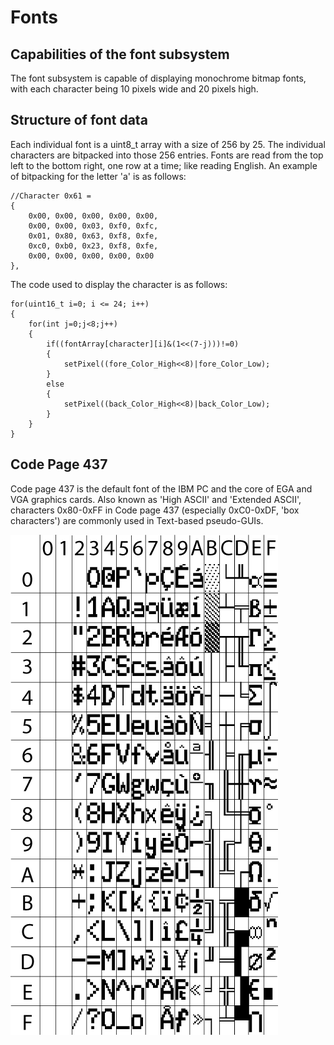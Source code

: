 # Fonts

## Capabilities of the font subsystem

The font subsystem is capable of displaying monochrome bitmap fonts, with each character being 10 pixels wide and 20 pixels high.

## Structure of font data

Each individual font is a uint8_t array with a size of 256 by 25. The individual characters are bitpacked into those 256 entries. Fonts are read from the top left to the bottom right, one row at a time; like reading English. An example of bitpacking for the letter 'a' is as follows:

```
//Character 0x61 =
{
	0x00, 0x00, 0x00, 0x00, 0x00,
	0x00, 0x00, 0x03, 0xf0, 0xfc,
	0x01, 0x80, 0x63, 0xf8, 0xfe,
	0xc0, 0xb0, 0x23, 0xf8, 0xfe,
	0x00, 0x00, 0x00, 0x00, 0x00
},
```

The code used to display the character is as follows:
```
for(uint16_t i=0; i <= 24; i++)
{
	for(int j=0;j<8;j++)
	{
		if((fontArray[character][i]&(1<<(7-j)))!=0)
		{
			setPixel((fore_Color_High<<8)|fore_Color_Low);	
		}
		else
		{
			setPixel((back_Color_High<<8)|back_Color_Low);
		}
	}
}
```


## Code Page 437

Code page 437 is the default font of the IBM PC and the core of EGA and VGA graphics cards. Also known as 'High ASCII' and 'Extended ASCII', characters 0x80-0xFF in Code page 437 (especially 0xC0-0xDF, 'box characters') are commonly used in Text-based pseudo-GUIs.

![Code Page 437](https://github.com/ViolenceWorks/VT-69/blob/main/Documentation/ArtAssets/CodePage437.png)
